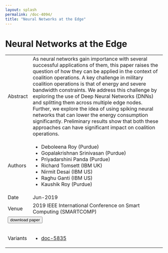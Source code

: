 ```yaml
---
layout: splash
permalink: /doc-4094/
title: "Neural Networks at the Edge"
---
```


# Neural Networks at the Edge

<table>
    <tbody>
    <tr>
        <td>Abstract</td>
        <td>As neural networks gain importance with several successful applications of them, this paper raises the question of how they can be applied in the context of coalition operations. A key challenge in military coalition operations is that of energy and severe bandwidth constraints. We address this challenge by exploring the use of Deep Neural Networks (DNNs) and splitting them across multiple edge nodes. Further, we explore the idea of using spiking neural networks that can lower the energy consumption significantly. Preliminary results show that both these approaches can have significant impact on coalition operations.</td>
    </tr>
    <tr>
        <td>Authors</td>
        <td>
            <ul>
                <li>Deboleena Roy (Purdue)</li>
                <li>Gopalakrishnan Srinivasan (Purdue)</li>
                <li>Priyadarshini Panda (Purdue)</li>
                <li>Richard Tomsett (IBM UK)</li>
                <li>Nirmit Desai (IBM US)</li>
                <li>Raghu Ganti (IBM US)</li>
                <li>Kaushik Roy (Purdue)</li>
            </ul>
        </td>
    </tr>
    <tr>
        <td>Date</td>
        <td>Jun-2019</td>
    </tr>
    <tr>
        <td>Venue</td>
        <td>2019 IEEE International Conference on Smart Computing (SMARTCOMP)</td>
    </tr>
        <tr>
            <td colspan="2">
                <form method="get" action="https://dais-ita.org/sites/default/files/3870.pdf">
                    <button type="submit">download paper</button>
                </form>
            </td>
        </tr>
        <tr>
            <td>Variants</td>
            <td>
                <ul>
                    <li><a href="${varId}">doc-5835</a></li>
                </ul>
            </td>
        </tr>
    </tbody>
</table>
